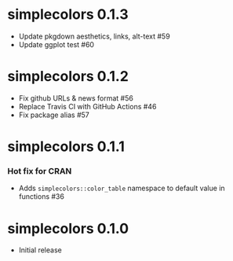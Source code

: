 # simplecolors 0.1.3
- Update pkgdown aesthetics, links, alt-text #59
- Update ggplot test #60

# simplecolors 0.1.2
- Fix github URLs & news format #56
- Replace Travis CI with GitHub Actions #46
- Fix package alias #57

# simplecolors 0.1.1 
### Hot fix for CRAN
- Adds `simplecolors::color_table` namespace to default value in functions #36

# simplecolors 0.1.0
- Initial release

